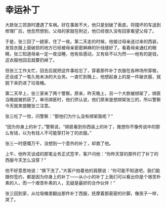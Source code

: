 # 幸运补丁

大款张三郊游时遭遇了车祸。好在事故不大，他只是划破了表皮。将撞坏的车送到修理厂后，他忽然想到，父母的家就在附近，他已经很久没有回家看望父母了。 

于是，张三回了一趟家，住了一夜。第二天走的时候，他接过母亲送过来的西装，发现衣服上面破损的地方已经被母亲密密麻麻的针线缝好了。看着母亲通红的眼睛，张三知道母亲一定一夜没睡，他有些感动，又有些不以为然——他有的是钱，这衣服他回去就要扔掉了。 

但张三工作太忙，回去后就把这件事给忘了，穿着那件补丁衣服在各种场所穿梭，还谈成了一笔久拖未决的大业务。一直忙到晚上，他想起身上的是一件破衣服，就脱下来扔进了垃圾桶。 

第二天早上，张三家来了两个警察。原来，昨天晚上，另一个大款被绑架了，绑匪当晚就被抓获了。审讯绑匪时，他们供认说，他们原来是想绑架张三的，所以警察今天就来提醒张三注意。 

张三吃了一惊，问警察：“那他们为什么没有绑架我呢？” 

“因为你身上的补丁。”警察说，“绑匪看到你西装上的补丁，推想你不像传说中的那么有钱，以为有钱人不可能穿打补丁的衣服。” 

张三一时感慨万千，没想到一个意外的补丁，却救了他。 

上午，他昨天谈成的那笔业务正式签字，客户问他：“你昨天穿的那件打了补丁的西服今天怎么没穿？” 

他不好意思地说：“换下洗了。”大客户拍着他的肩膀说：“你可能不知道吧，我们能跟你签约，都是因为你身上的补丁——从小小的补丁上我们可以看出你是个艰苦朴素的人，而一个艰苦朴素的人，无疑是最好的合作伙伴！” 

张三回到家，从垃圾桶里翻出那件补丁西服，抚摩着那密密的针脚，像孩子一样，哭了。
 